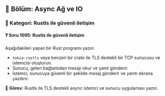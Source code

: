 ## 📘 Bölüm: Async Ağ ve IO
### 🔹 Kategori: Rustls ile güvenli iletişim
#### ❓ Soru 1095: Rustls ile güvenli iletişim

Aşağıdakileri yapan bir Rust programı yazın:

- `tokio-rustls` veya benzeri bir crate ile TLS destekli bir TCP sunucusu ve istemcisi oluşturun.
- Sunucu, gelen bağlantıdan mesajı okur ve yanıt gönderir.
- İstemci, sunucuya güvenli bir şekilde mesaj gönderir ve yanıtı ekrana yazdırır.

🔧 **Görev:** Rustls ile TLS destekli async istemci ve sunucu uygulaması yazın.
